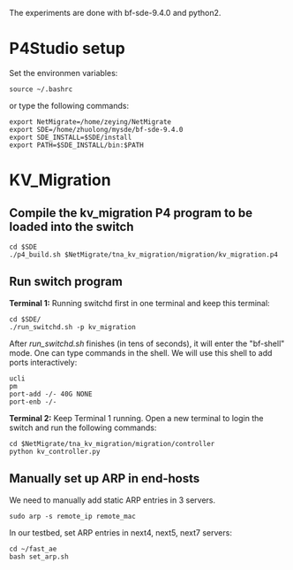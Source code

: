 The experiments are done with bf-sde-9.4.0 and python2.

# P4Studio setup
Set the environmen variables:
```
source ~/.bashrc
```
or type the following commands:
```
export NetMigrate=/home/zeying/NetMigrate
export SDE=/home/zhuolong/mysde/bf-sde-9.4.0
export SDE_INSTALL=$SDE/install
export PATH=$SDE_INSTALL/bin:$PATH
```
# KV_Migration
## Compile the kv_migration P4 program to be loaded into the switch
```
cd $SDE
./p4_build.sh $NetMigrate/tna_kv_migration/migration/kv_migration.p4
```

## Run switch program
**Terminal 1:** Running switchd first in one terminal and keep this terminal:
```
cd $SDE/
./run_switchd.sh -p kv_migration
```
After *run_switchd.sh* finishes (in tens of seconds), it will enter the "bf-shell" mode. One can type commands in the shell. We will use this shell to add ports interactively:
```
ucli
pm
port-add -/- 40G NONE
port-enb -/-
```

**Terminal 2:** Keep Terminal 1 running. Open a new terminal to login the switch and run the following commands:
```
cd $NetMigrate/tna_kv_migration/migration/controller
python kv_controller.py
```



## Manually set up ARP in end-hosts
We need to manually add static ARP entries in 3 servers.
```
sudo arp -s remote_ip remote_mac
```
In our testbed, set ARP entries in next4, next5, next7 servers:
```
cd ~/fast_ae
bash set_arp.sh
```
